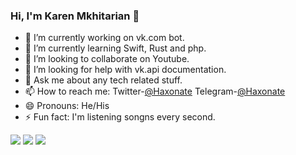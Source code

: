 ### Hi, I'm Karen Mkhitarian 👋

- 🔭 I’m currently working on vk.com bot.
- 🌱 I’m currently learning Swift, Rust and php.
- 👯 I’m looking to collaborate on Youtube.
- 🤔 I’m looking for help with vk.api documentation.
- 💬 Ask me about any tech related stuff.
- 📫 How to reach me:  Twitter-[@Haxonate](https://twitter.com/haxonate) Telegram-[@Haxonate](https://t.me/haxonate)
- 😄 Pronouns: He/His
- ⚡ Fun fact: I'm listening songns every second.

<img src="https://github-readme-stats.vercel.app/api?username=haxonate&&show_icons=true&title_color=ffffff&icon_color=bb2acf&text_color=daf7dc&bg_color=151515"> <img src="https://github-readme-stats.vercel.app/api/top-langs/?username=haxonate">
<img src="https://github-readme-stats.vercel.app/api/pin/?username=haxonate&repo=Haxobar">
